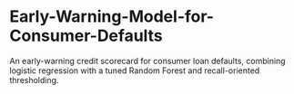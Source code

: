 # Early-Warning-Model-for-Consumer-Defaults
An early-warning credit scorecard for consumer loan defaults, combining logistic regression with a tuned Random Forest and recall-oriented thresholding.
